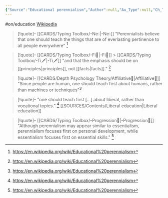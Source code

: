 ```yaml
---
{"Source":"Educational perennialism","Author":null,"Au_Type":null,"Ch_Type":null,"Cat":"fiction / irl","Me_Cat":"read 🔠","Theme":null,"language":"en","ref":"[Wikipedia](https://en.wikipedia.org/wiki/Educational%20perennialism)","dg-publish":true,"permalink":"/sources/contents/educational-perennialism/","dgPassFrontmatter":true,"created":"2023-04-06T21:53:48.360+02:00","updated":"2023-04-23T20:50:51.406+02:00"}
---
```


#on/education
[Wikipedia](https://en.wikipedia.org/wiki/Educational%20perennialism)

> [!quote]- [[CARDS/Typing Toolbox/-Ne💧\|-Ne💧]]
> "Perennialists believe that one should teach the things that are of everlasting pertinence to all people everywhere" [^1]

> [!quote]- [[CARDS/Typing Toolbox/-Fi🧭\|-Fi🧭]] > [[CARDS/Typing Toolbox/-Ti🗡️\|-Ti🗡️]]
> "and that the emphasis should be on [[principles\|principles]], not [[facts\|facts]]." [^1]

> [!quote]- [[CARDS/Depth Psychology Theory/Affiliative🐜\|Affiliative🐜]]
> "Since people are human, one should teach first about humans, rather than machines or techniques"[^1]

> [!quote]-
"one should teach first [...] about liberal, rather than vocational topics." [^1]
> [[SOURCES/Contents/Liberal education\|Liberal education]]


> [!quote]- [[CARDS/Typing Toolbox/-Progression🔦\|-Progression🔦]]
> "Although perennialism may appear similar to essentialism, perennialism focuses first on personal development, while essentialism focuses first on essential skills." [^1]


[^1]: https://en.wikipedia.org/wiki/Educational%20perennialism